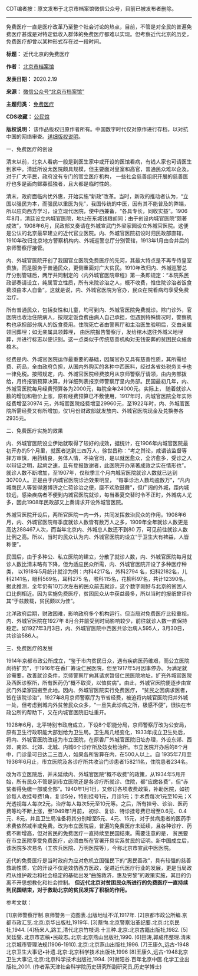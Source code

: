 CDT编者按：原文发布于北京市档案馆微信公众号，目前已被发布者删除。




---


免费医疗一直是医疗改革乃至整个社会讨论的热点，目前，不管是对全民的普遍免费医疗甚或是对特定低收入群体的免费医疗都难以实现。但考察近代北京的历史，免费医疗却曾以某种形式存在过一段时间。




**标题：** 近代北京的免费医疗  

**作者：** [北京市档案馆](https://chinadigitaltimes.net/space/北京市档案馆)  

**发表日期：** 2020.2.19  

**来源：** [微信公众号“北京市档案馆”](https://mp.weixin.qq.com/s?__biz=MzU1MjA4NDM0Nw==&mid=2247487503&idx=1&sn=ba4243b95efa739b1ce02f0f3ffecc2e&chksm=fb86261bccf1af0d0c93632ba9edda94ed3ce38b1ec1b2a400356556c0aa3a7a3a7e5203f5ce&scene=27)  

**主题归类：** [免费医疗](https://chinadigitaltimes.net/space/免费医疗)  

**CDS收藏：** [公民馆](https://chinadigitaltimes.net/space/%E5%85%AC%E6%B0%91%E9%A6%86)  

**版权说明：** 该作品版权归原作者所有。中国数字时代仅对原作进行存档，以对抗中国的网络审查。[详细版权说明](https://chinadigitaltimes.net/chinese/copyright)。


一、免费医疗的创设


清末以前，北京人看病一般是到医生家中或开设的医馆看病，有钱人家也可请医生到家中。清廷所设太医院颇具规模，但主要面对皇室和高官，普通民众难以企及。对于广大平民，政府没有专门的官立医疗机构， 一些社会慈善组织开展的慈善医疗也多是面向鳏寡孤独者，且大都是临时性的。


清末，政府面临内忧外惠，开始实施“新政”改革。当时，新政的推动者认为，“立国以强民为本，而强民以重医为先”，我国传统的中医，因有其不能普及的弊端，所以应向西方学习，设立现代医院，使中西兼备，“各具专长，同收实益”。1906年8月，清廷设立内城官医院，地址在东城钱粮胡同；由于创设内城官医院“颇著成效”，1908年6月，民政部又奏请在外城宣武门外梁家园设立外城官医院。这便是公认的北京最早建立的近代官立医院。内、外城官医院初设时归民政部直辖，1910年改归北京地方警察机构内、外城巡警总厅分别管辖，1913年1月由合并后的京师警察厅接管。


内、外城官医院开创了我国官立医院免费医疗的先河，其最大特点是不再专侍皇室贵族，而是服务于普通民众，更侧重面对广大贫民。1910年改归内、外城巡警总厅分别管辖后，两厅共同制定的〈内外城官医院章程》第一条即规定：“本院系民政部奏请设立，纯属官立性质，所有来院诊治之人，概不收费，惟住院诊治者饭食费须由本人自备”。这就是说，内、外城官医院为官办，民众在院看病均享受免费治疗。


所有普通民众，包括女性和儿童，均可到内、外城官医院免费就诊。除门诊外，官医院也收治住院病人，按规定饭食费由病人自己承担，但遇到特殊情况时，警察机构也承担部分病人的饭食费用。住院死亡者由警察厅和主治医生验明后，交由亲属领回葬埋；如无亲属具领葬埋， 由医院报告警察厅，发给棺木送往外城义地埋葬，并进行标志以便识别。这一点类似于传统慈善机构对无钱安葬的贫困民众施舍棺木。


经费是内、外城官医院运作最重要的基础，因属官办又具有慈善性质，其所需经费、药品，全由政府负担，从国内外购买的各种中西医料，经过各省处税务关卡也一律免税。按照规定，内、外城官医院经费按月从京师警察厅请领，由内务部拨给，月终报销预算决算，并详细列表报京师警察厅呈内务部。民国最初几年，内、外城官医院每月经费预算各为2000元，每院全年24000元。实际上， 随着就诊人数的增加和物价上涨，原有经费预算已不敷使用，1917年时，内城官医院全年实际经费增至30974 元，外城官医院经费增至29960元，至1922年时，内、外城官医院所需经费又有所增加，仅1月份财政部就发放内、外城官医院现金及兑换券各2935元。


二、免费医疗实施的效果


内、外城官医院设立伊始就取得了较好的成效，据统计，在1906年内城官医院最初开办的5个月里，就医者达到三四万人，徐世昌称：“考之舆论，咸谓该监督等择方审慎，用药精良，务体人情，不染官司，是以就医愈众，全济愈多，受诊之人以辩证之明，起疴之速，且有登报致谢者，此医院开办渐著成效之实在情形也”。就诊人数不断增加，至1907年，仅秋季三个月内城官医院就诊人数就已达到30700人。正是由于内城官医院诊治效果明显， “每季诊治人数均逾数万”，“凡内城商民人等皆得邀博济之仁荷诊治之便，糜不欢欣鼓舞”，但广阔的外城，距内城较远，感染疾病者不便到内城官医院就诊，每当春夏交替时令不正时，外城病人尤多，因此1908年民政部又上奏请求开设外城官医院。


外城官医院开设后，两所官医院一内一外，共同发挥救治民众的作用。1908年6月，内、外城官医院每季度就诊人数皆有数万人之多，1909年全年就诊人数更是高达288467人次，而当年北京内、外城总人数还不到80 万，可见前往就诊人数比例之高。所以，当时的民众认为内、外城官医院的设立“于卫生大有裨益，人皆称便”。


民国后，由于多种公、私立医院的建立，分散了就诊人数，内、外城官医院每月就诊人数比清末略有下降，但为适应民众所需，内、外城官医院开设了多种医疗种类， 以1918年5月统计就诊为例：内科4217名，外科2794 名，妇科2182名，儿科2141名，眼科569名，耳科275 名，喉科115名，花柳科97名，共计12390名。据此推测，全年仍有10万次左右的民众前去就诊，这个数字刚好与北京的贫困人口比例相近。因为实施免费医疗，贫困民众从中获益最多，所以当时的报纸曾评价其“于兹数载，贫民颇以为佳”。


北洋政府后期，财政困难，影响政府多个机构运行。但当局对免费医疗比较重视，内、外城官医院在1927年 8月合并前受到时局影响较少，前往就诊人数一直保持稳定。如1927年3月3日，内、外城官医院中西医共诊治病人595人，3月30日，共诊治586人。


三、免费医疗的发展


1914年京都市政公所成立，“鉴于市内贫民日众，遇有疾病医药维艰，而公立医院尚待扩充”，于1916年在香厂筹设仁民医院，但至1917年5月因事停办。为满足就诊需要，改善就诊条件，京师警察厅向其请求暂借仁民医院地址，扩充外城官医院及西医诊察所，所有医药仍“概不取资，以恤贫病”。由此，外城官医院便逐步由宣武门外梁家园搬至此地。因内、外城官医院实行免费医疗， “贫民之因病求医者，皆在该院诊治”，1927年8月京师警察厅为节省经费，被迫将内城官医院归并外城一处，但考虑到城内外贫苦民众众多，“一旦失此诊病之所，极感不便”，很快在市政公所的帮助下，又在内城官医院旧址重开。


1928年6月，北平特别市政府成立，下设8个职能分局，京师警察厅改为公安局，原有卫生行政职能大部划给为卫生局。卫生局几经变化，1933年成立卫生处后，将内、外城官医院改组为市立医院，在原香厂外城官医院旧址办理，外设东郊、西郊、南郊、北郊、北城、内城6个诊疗所及妓女检治所。市立医院开办后的8个月中，门诊量可日达二三百人，如果各所皆算在内，在500人以上。自 1935年7月至1936年6月止，市立医院及各诊疗所共收治门诊患者158211名，住院患者234名。


改为市立医院后，并未延续内、外城官医院“概不收费”的政策，从1934年5月开始，所有民众不管是到市立医院还是各诊疗所就诊、住院，都“应缴各费”，但“赤贫者得免缴一部或全部”。1940年1月1日，又修订各项收费政策，补助医院，如初诊每人收挂号费1角，复诊5分，特别挂号1元，月诊1元；手术费每次1元至10元；X光透视每人每次2元，治疗每人每次5元至10元等。之后，所有挂号、诊治、医药费等均不断上涨，至1949年1月前， 初诊、复诊、特诊挂号费已增至0.6元、0.4元、8元，并且卫生局准备将其分别增至5元、4元、15元，对于贫病患者的医药手术费依然减半或免费。改为市立医院后，普遍的免费医疗未延续，且各种诊疗、药费不断增高，但对贫民的免费医疗一直持续至民国结束。需要注意的是， 贫民要在市立医院享受免费医疗，必须由所在官署开具实系贫民的证明。新中国成立后，该医院多次易名（工农兵医院、万明医院等），今称北京市宣武中医医院。


近代的免费医疗是当时政府为应对危机立国强民下的“惠民善政”，具有较强的慈善救助性质，它的开设不仅是效仿西方医政，促进近代医疗行业的发展，更是当局政府从维护政治和社会稳定的基础出发“曲施救济，惠及穷黎”的政策实施，其目的仍离不开思想教化和社会控制。 **但近代北京对贫困民众所进行的免费医疗一直持续到民国结束，对于救助北京的贫民发挥了积极的作用。** 


参考文献：


[1]京师警察厅制.京师警务一览图表.出版地址不详,1917年.
[2]京都市政公所编.京都市政汇览.北京:京华出版社,1919年.
[3]蔡恂.北京警察沿革纪要.北京:北京民社,1944.
[4]杨米人,路工,清代北京竹枝词:十三种.北京:北京古籍出版社,1982.
[5]吴廷燮､北京市志稿•民政志｡北京:北京燕山出版社,1990.
[6]田涛,郭成伟整理.清末北京城市管理法规(1906-1910).北京:北京燕山出版社,1996.
[7]王康久,远古-1948北京卫生大事记•补遗.北京:北京科学技术出版社,1996
[8]王康久,远古-1948北京卫生大事记,北京:北京科学技术出版社,1994.
[9]谢阳谷.百年北京中医.化学工业出版社,2001.
(作者系天津社会科学院历史研究所副研究员,历史学博士)


